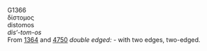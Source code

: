 <body>
  <p>G1366<br>  δίστομος  <br> distomos  <br><i>dis‘-tom-os </i><br>From <a href="g1364.htm">1364</a> and <a href="g4750.htm">4750</a>  <i>double</i> <i>edged:</i> - with two edges, two-edged.<br></p>
 </body>